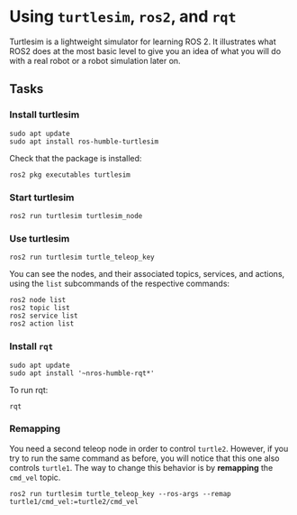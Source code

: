 # Using `turtlesim`, `ros2`, and `rqt`

Turtlesim is a lightweight simulator for learning ROS 2. It illustrates what ROS2 does at the most basic level to give you an idea of what you will do with a real robot or a robot simulation later on.

## Tasks

### Install turtlesim

```Shell
sudo apt update
sudo apt install ros-humble-turtlesim
```

Check that the package is installed:

```Shell
ros2 pkg executables turtlesim
```

### Start turtlesim

```Shell
ros2 run turtlesim turtlesim_node
```

### Use turtlesim

```Shell
ros2 run turtlesim turtle_teleop_key
```

You can see the nodes, and their associated topics, services, and actions, using the `list` subcommands of the respective commands:

```Shell
ros2 node list
ros2 topic list
ros2 service list
ros2 action list
```

### Install `rqt`

```Shell
sudo apt update
sudo apt install '~nros-humble-rqt*'
```

To run rqt:

```Shell
rqt
```

### Remapping

You need a second teleop node in order to control `turtle2`. However, if you try to run the same command as before, you will notice that this one also controls `turtle1`.
The way to change this behavior is by **remapping** the `cmd_vel` topic.

```Shell
ros2 run turtlesim turtle_teleop_key --ros-args --remap turtle1/cmd_vel:=turtle2/cmd_vel
```
